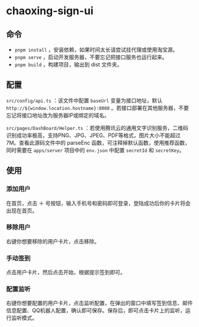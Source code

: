 # chaoxing-sign-ui

## 命令

- `pnpm install` ，安装依赖，如果时间太长请尝试挂代理或使用淘宝源。
- `pnpm serve` ，启动开发服务器，不要忘记把接口服务也运行起来。
- `pnpm build` ，构建项目，输出到 dist 文件夹。

## 配置

`src/config/api.ts` ：该文件中配置 `baseUrl` 变量为接口地址，默认 `http://${window.location.hostname}:8080` 。若接口部署在其他服务器，不要忘记将接口地址改为服务器IP或绑定的域名。

`src/pages/DashBoard/Helper.ts` ：若使用腾讯云的通用文字识别服务，二维码识别成功率极高，支持PNG、JPG、JPEG、PDF等格式，图片大小不能超过7M。查看此源码文件中的 parseEnc 函数，可注释掉默认函数，使用推荐函数，同时需要在 `apps/server` 项目中的 `env.json` 中配置 `secretId` 和 `secretKey`。

## 使用

### 添加用户
在首页，点击 ＋ 号按钮，输入手机号和密码即可登录，登陆成功后你的卡片将会出现在首页。

### 移除用户
右键你想要移除的用户卡片，点击移除。

### 手动签到
点击用户卡片，然后点击开始，根据提示签到即可。

### 配置监听
右键你想要配置的用户卡片，点击监听配置，在弹出的窗口中填写签到信息、邮件信息配置、QQ机器人配置，确认即可保存。保存后，即可点击卡片上的监听，运行监听模式。